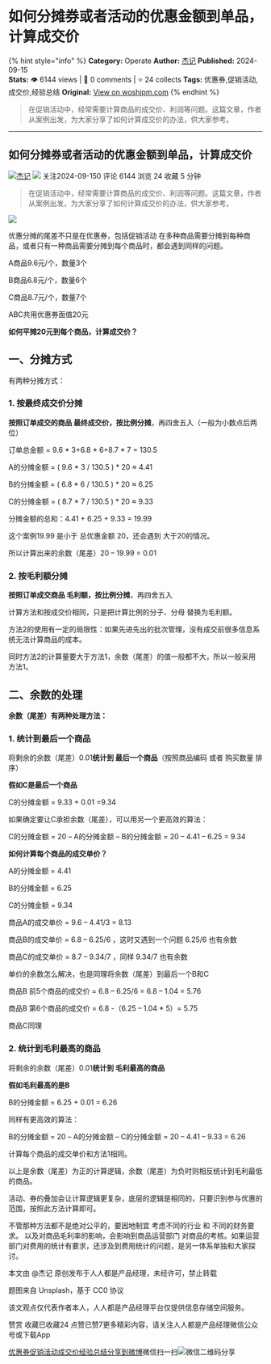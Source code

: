 # 如何分摊券或者活动的优惠金额到单品，计算成交价
{% hint style="info" %}
**Category:** Operate
**Author:** [杰记](https://www.woshipm.com/u/917504)
**Published:** 2024-09-15  
**Stats:** 👁️ 6144 views | 💬 0 comments | ⭐ 24 collects
**Tags:** 优惠券,促销活动,成交价,经验总结
**Original:** [View on woshipm.com](https://www.woshipm.com/operate/6115181.html)
{% endhint %}
> 在促销活动中，经常需要计算商品的成交价、利润等问题。这篇文章，作者从案例出发，为大家分享了如何计算成交价的办法，供大家参考。

---

## 如何分摊券或者活动的优惠金额到单品，计算成交价

[![](https://image.woshipm.com/wp-files/2019/08/bbNqzoREtgVMwt84XmFO.jpg!/both/72x72)](https://www.woshipm.com/u/917504)[杰记](https://www.woshipm.com/u/917504) ![](https://static.woshipm.com/tag/1101_1@2x.png) 关注2024-09-150 评论 6144 浏览 24 收藏 5 分钟

> 在促销活动中，经常需要计算商品的成交价、利润等问题。这篇文章，作者从案例出发，为大家分享了如何计算成交价的办法，供大家参考。

![](https://image.woshipm.com/2023/04/13/0aaf7c5a-d9e2-11ed-a8b0-00163e0b5ff3.jpg)

优惠分摊的尾差不只是在优惠券，包括促销活动 在多种商品需要分摊到每种商品，或者只有一种商品需要分摊到每个商品时，都会遇到同样的问题。

A商品9.6元/个，数量3个

B商品6.8元/个，数量6个

C商品8.7元/个，数量7个

ABC共用优惠券面值20元

**如何平摊20元到每个商品，计算成交价？**

## 一、分摊方式

有两种分摊方式：

### 1\. 按最终成交价分摊

**按照订单成交的商品 最终成交价，按比例分摊**，再四舍五入（一般为小数点后两位）

订单总金额 = 9.6 \* 3+6.8 \* 6+8.7 \* 7 = 130.5

A的分摊金额 = ( 9.6 \* 3 / 130.5 ) \* 20 ≈ 4.41

B的分摊金额 = ( 6.8 \* 6 / 130.5 ) \* 20 ≈ 6.25

C的分摊金额 = ( 8.7 \* 7 / 130.5 ) \* 20 ≈ 9.33

分摊金额的总和：4.41 + 6.25 + 9.33 = 19.99

这个案例19.99 是小于 总优惠金额 20，还会遇到 大于20的情况。

所以计算出来的余数（尾差）20 – 19.99 = 0.01

### 2\. 按毛利额分摊

**按照订单成交商品 毛利额，按比例分摊**，再四舍五入

计算方法和按成交价相同，只是把计算比例的分子、分母 替换为毛利额。

方法2的使用有一定的局限性：如果先进先出的批次管理，没有成交前很多信息系统无法计算商品的成本。

同时方法2的计算量要大于方法1，余数（尾差）的值一般都不大，所以一般采用方法1。

## 二、余数的处理

**余数（尾差）有两种处理方法：**

### 1\. 统计到最后一个商品

将剩余的余数（尾差）0.01**统计到 最后一个商品**（按照商品编码 或者 购买数量 排序）

**假如C是最后一个商品**

C的分摊金额 = 9.33 + 0.01 =9.34

如果确定要让C承担余数（尾差），可以用另一个更高效的算法：

C的分摊金额 = 20 – A的分摊金额 – B的分摊金额 = 20 – 4.41 – 6.25 = 9.34

**如何计算每个商品的成交单价？**

A的分摊金额 = 4.41

B的分摊金额 = 6.25

C的分摊金额 = 9.34

商品A的成交单价 = 9.6 – 4.41/3 = 8.13

商品B的成交单价 = 6.8 – 6.25/6 ，这时又遇到一个问题 6.25/6 也有余数

商品C的成交单价 = 8.7 – 9.34/7 ，同样 9.34/7 也有余数

单价的余数怎么解决，也是同理将余数（尾差）到最后一个B和C

商品B 前5个商品的成交价 = 6.8 – 6.25/6 = 6.8 – 1.04 = 5.76

商品B 第6个商品的成交价 = 6.8 -（6.25 – 1.04 \* 5）= 5.75

商品C同理

### 2\. 统计到毛利最高的商品

将剩余的余数（尾差）0.01**统计到 毛利最高的商品**

**假如毛利最高的是B**

B的分摊金额 = 6.25 + 0.01 = 6.26

同样有更高效的算法：

B的分摊金额 = 20 – A的分摊金额 – C的分摊金额 = 20 – 4.41 – 9.33 = 6.26

计算每个商品的成交单价和方法1相同。

以上是余数（尾差）为正的计算逻辑，余数（尾差）为负时则相反统计到毛利最低的商品。

活动、券的叠加会让计算逻辑更复杂，底层的逻辑是相同的，只要识别参与优惠的范围，按照此方法计算即可。

不管那种方法都不是绝对公平的，要因地制宜 考虑不同的行业 和 不同的财务要求。 以及对商品毛利率的影响，会影响到商品运营部门 对商品的考核。如果运营部门对费用的统计有要求，还涉及到费用统计的问题，是另一体系单独和大家探讨。

本文由 @杰记 原创发布于人人都是产品经理，未经许可，禁止转载

题图来自 Unsplash，基于 CC0 协议

该文观点仅代表作者本人，人人都是产品经理平台仅提供信息存储空间服务。

赞赏 收藏已收藏24 点赞已赞7更多精彩内容，请关注人人都是产品经理微信公众号或下载App

[优惠券](https://www.woshipm.com/tag/%e4%bc%98%e6%83%a0%e5%88%b8)[促销活动](https://www.woshipm.com/tag/%e4%bf%83%e9%94%80%e6%b4%bb%e5%8a%a8)[成交价](https://www.woshipm.com/tag/%e6%88%90%e4%ba%a4%e4%bb%b7)[经验总结](https://www.woshipm.com/tag/%e7%bb%8f%e9%aa%8c%e6%80%bb%e7%bb%93)[分享到微博](https://service.weibo.com/share/share.php?appkey=2775287854&title=如何分摊券或者活动的优惠金额到单品，计算成交价&url=https://www.woshipm.com/operate/6115181.html&pic=https://image.woshipm.com/2023/04/13/0aaf7c5a-d9e2-11ed-a8b0-00163e0b5ff3.jpg)微信扫一扫![微信二维码](https://api.pwmqr.com/qrcode/create/?url=https://www.woshipm.com/operate/6115181.html)分享